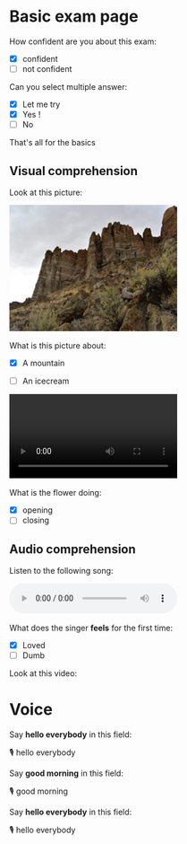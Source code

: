 
# Basic exam page

How confident are you about this exam:
- [x] confident
- [ ] not confident

Can you select multiple answer:
- [x] Let me try
- [x] Yes !
- [ ] No

That's all for the basics

## Visual comprehension

Look at this picture:

![image label](/media/test.jpg)

What is this picture about:
- [x] A mountain
- [ ] An icecream


![movie label](https://interactive-examples.mdn.mozilla.net/media/cc0-videos/flower.webm)

What is the flower doing:
- [x] opening
- [ ] closing

## Audio comprehension

Listen to the following song:

![Modjo - Lady](https://cdns-preview-3.dzcdn.net/stream/c-3ae408da9e670b3c0bfa4eb026b2d5e4-3.mp3)

What does the singer **feels** for the first time:
- [x] Loved
- [ ] Dumb

Look at this video:

# Voice

Say **hello everybody** in this field:

🎙️ hello everybody

Say **good morning** in this field:

🎙️ good morning

Say **hello everybody** in this field:

🎙️ hello everybody


